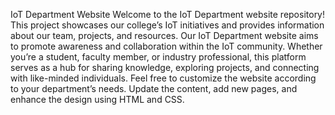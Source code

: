 IoT Department Website
Welcome to the IoT Department website repository! This project showcases our college’s IoT initiatives and provides information about our team, projects, and resources.
Our IoT Department website aims to promote awareness and collaboration within the IoT community. Whether you’re a student, faculty member, or industry professional, this platform serves as a hub for sharing knowledge, exploring projects, and connecting with like-minded individuals.
Feel free to customize the website according to your department’s needs. Update the content, add new pages, and enhance the design using HTML and CSS.
